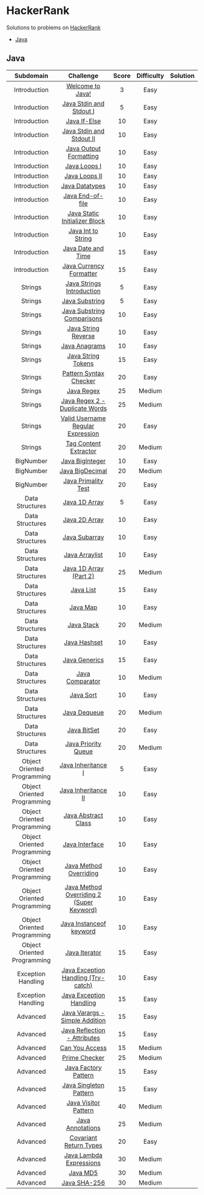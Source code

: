 
# HackerRank
Solutions to problems on [HackerRank](https://www.hackerrank.com)

* [Java](#java)

## Java

|          Subdomain          |                                                        Challenge                                                         | Score  | Difficulty |                                                        Solution                                                        |
|:---------------------------:|:------------------------------------------------------------------------------------------------------------------------:|:------:|:----------:|:----------------------------------------------------------------------------------------------------------------------:|
|         Introduction        | [Welcome to Java!](https://www.hackerrank.com/challenges/welcome-to-java)                                                |    3   |    Easy    |                                                 |
|         Introduction        | [Java Stdin and Stdout I](https://www.hackerrank.com/challenges/java-stdin-and-stdout-1)                                 |    5   |    Easy    |                                     |
|         Introduction        | [Java If-Else](https://www.hackerrank.com/challenges/java-if-else)                                                       |   10   |    Easy    |                                                        |
|         Introduction        | [Java Stdin and Stdout II](https://www.hackerrank.com/challenges/java-stdin-stdout)                                      |   10   |    Easy    |                                     |
|         Introduction        | [Java Output Formatting](https://www.hackerrank.com/challenges/java-output-formatting)                                   |   10   |    Easy    |                                           |
|         Introduction        | [Java Loops I](https://www.hackerrank.com/challenges/java-loops-i)                                                       |   10   |    Easy    |                                                     |
|         Introduction        | [Java Loops II](https://www.hackerrank.com/challenges/java-loops)                                                        |   10   |    Easy    |                                                      |
|         Introduction        | [Java Datatypes](https://www.hackerrank.com/challenges/java-datatypes)                                                   |   10   |    Easy    |                                                     |
|         Introduction        | [Java End-of-file](https://www.hackerrank.com/challenges/java-end-of-file)                                               |   10   |    Easy    |                                                  |
|         Introduction        | [Java Static Initializer Block](https://www.hackerrank.com/challenges/java-static-initializer-block)                     |   10   |    Easy    |                                    |
|         Introduction        | [Java Int to String](https://www.hackerrank.com/challenges/java-int-to-string)                                           |   10   |    Easy    |                                             |
|         Introduction        | [Java Date and Time](https://www.hackerrank.com/challenges/java-date-and-time)                                           |   15   |    Easy    |                                            |
|         Introduction        | [Java Currency Formatter](https://www.hackerrank.com/challenges/java-currency-formatter)                                 |   15   |    Easy    |                                           |
|           Strings           | [Java Strings Introduction](https://www.hackerrank.com/challenges/java-strings-introduction)                             |    5   |    Easy    |                                          |
|           Strings           | [Java Substring](https://www.hackerrank.com/challenges/java-substring)                                                   |    5   |    Easy    |                                                        |
|           Strings           | [Java Substring Comparisons](https://www.hackerrank.com/challenges/java-string-compare)                                  |   10   |    Easy    |                                             |
|           Strings           | [Java String Reverse](https://www.hackerrank.com/challenges/java-string-reverse)                                         |   10   |    Easy    |                                                   |
|           Strings           | [Java Anagrams](https://www.hackerrank.com/challenges/java-anagrams)                                                     |   10   |    Easy    |                                                           |
|           Strings           | [Java String Tokens](https://www.hackerrank.com/challenges/java-string-tokens)                                           |   15   |    Easy    |                                                    |
|           Strings           | [Pattern Syntax Checker](https://www.hackerrank.com/challenges/pattern-syntax-checker)                                   |   20   |    Easy    |                                                  |
|           Strings           | [Java Regex](https://www.hackerrank.com/challenges/java-regex)                                                           |   25   |   Medium   |                                                             |
|           Strings           | [Java Regex 2 - Duplicate Words](https://www.hackerrank.com/challenges/duplicate-word)                                   |   25   |   Medium   |                                  |
|           Strings           | [Valid Username Regular Expression](https://www.hackerrank.com/challenges/valid-username-checker)                        |   20   |    Easy    |                                    |
|           Strings           | [Tag Content Extractor](https://www.hackerrank.com/challenges/tag-content-extractor)                                     |   20   |   Medium   |                                                  |
|          BigNumber          | [Java BigInteger](https://www.hackerrank.com/challenges/java-biginteger)                                                 |   10   |    Easy    |                                                       |
|          BigNumber          | [Java BigDecimal](https://www.hackerrank.com/challenges/java-bigdecimal)                                                 |   20   |   Medium   |                                                        |
|          BigNumber          | [Java Primality Test](https://www.hackerrank.com/challenges/java-primality-test)                                         |   20   |    Easy    |                                                |
|       Data Structures       | [Java 1D Array](https://www.hackerrank.com/challenges/java-1d-array-introduction)                                        |    5   |    Easy    |                                                |
|       Data Structures       | [Java 2D Array](https://www.hackerrank.com/challenges/java-2d-array)                                                     |   10   |    Easy    |                                            |
|       Data Structures       | [Java Subarray](https://www.hackerrank.com/challenges/java-negative-subarray)                                            |   10   |    Easy    |                                                |
|       Data Structures       | [Java Arraylist](https://www.hackerrank.com/challenges/java-arraylist)                                                   |   10   |    Easy    |                                                |
|       Data Structures       | [Java 1D Array (Part 2)](https://www.hackerrank.com/challenges/java-1d-array)                                            |   25   |   Medium   |                                |
|       Data Structures       | [Java List](https://www.hackerrank.com/challenges/java-list)                                                             |   15   |    Easy    |                                                      |
|       Data Structures       | [Java Map](https://www.hackerrank.com/challenges/phone-book)                                                             |   10   |    Easy    |                                                       |
|       Data Structures       | [Java Stack](https://www.hackerrank.com/challenges/java-stack)                                                           |   20   |   Medium   |                                                     |
|       Data Structures       | [Java Hashset](https://www.hackerrank.com/challenges/java-hashset)                                                       |   10   |    Easy    |                                                  |
|       Data Structures       | [Java Generics](https://www.hackerrank.com/challenges/java-generics)                                                     |   15   |    Easy    |                                               |
|       Data Structures       | [Java Comparator](https://www.hackerrank.com/challenges/java-comparator)                                                 |   10   |   Medium   |                                               |
|       Data Structures       | [Java Sort](https://www.hackerrank.com/challenges/java-sort)                                                             |   10   |    Easy    |                                                       |
|       Data Structures       | [Java Dequeue](https://www.hackerrank.com/challenges/java-dequeue)                                                       |   20   |   Medium   |                                                    |
|       Data Structures       | [Java BitSet](https://www.hackerrank.com/challenges/java-bitset)                                                         |   20   |    Easy    |                                                     |
|       Data Structures       | [Java Priority Queue](https://www.hackerrank.com/challenges/java-priority-queue)                                         |   20   |   Medium   |                                         |
| Object Oriented Programming | [Java Inheritance I](https://www.hackerrank.com/challenges/java-inheritance-1)                                           |    5   |    Easy    |                              |
| Object Oriented Programming | [Java Inheritance II](https://www.hackerrank.com/challenges/java-inheritance-2)                                          |   10   |    Easy    |                            |
| Object Oriented Programming | [Java Abstract Class](https://www.hackerrank.com/challenges/java-abstract-class)                                         |   10   |    Easy    |                           |
| Object Oriented Programming | [Java Interface](https://www.hackerrank.com/challenges/java-interface)                                                   |   10   |    Easy    |                                    |
| Object Oriented Programming | [Java Method Overriding](https://www.hackerrank.com/challenges/java-method-overriding)                                   |   10   |    Easy    |                         |
| Object Oriented Programming | [Java Method Overriding 2 (Super Keyword)](https://www.hackerrank.com/challenges/java-method-overriding-2-super-keyword) |   10   |    Easy    |                       |
| Object Oriented Programming | [Java Instanceof keyword](https://www.hackerrank.com/challenges/java-instanceof-keyword)                                 |   10   |    Easy    |                         |
| Object Oriented Programming | [Java Iterator](https://www.hackerrank.com/challenges/java-iterator)                                                     |   15   |    Easy    |                                     |
|      Exception Handling     | [Java Exception Handling (Try-catch)](https://www.hackerrank.com/challenges/java-exception-handling-try-catch)          |   10   |    Easy    |                      |
|      Exception Handling     | [Java Exception Handling](https://www.hackerrank.com/challenges/java-exception-handling)                                 |   15   |    Easy    |                                   |
|           Advanced          | [Java Varargs - Simple Addition](https://www.hackerrank.com/challenges/simple-addition-varargs)                          |   15   |    Easy    |                                     |
|           Advanced          | [Java Reflection - Attributes](https://www.hackerrank.com/challenges/java-reflection-attributes)                         |   15   |    Easy    |                                        |
|           Advanced          | [Can You Access](https://www.hackerrank.com/challenges/can-you-access)                                                   |   15   |   Medium   |                                                       |
|           Advanced          | [Prime Checker](https://www.hackerrank.com/challenges/prime-checker)                                                     |   25   |   Medium   |                                                         |
|           Advanced          | [Java Factory Pattern](https://www.hackerrank.com/challenges/java-factory)                                               |   15   |    Easy    |                                                  |
|           Advanced          | [Java Singleton Pattern](https://www.hackerrank.com/challenges/java-singleton)                                           |   15   |    Easy    |                                                |
|           Advanced          | [Java Visitor Pattern](https://www.hackerrank.com/challenges/java-vistor-pattern)                                        |   40   |   Medium   |                                                  |
|           Advanced          | [Java Annotations](https://www.hackerrank.com/challenges/java-annotations)                                               |   25   |   Medium   |                                                     |
|           Advanced          | [Covariant Return Types](https://www.hackerrank.com/challenges/java-covariance)                                          |   20   |    Easy    |                                                 |
|           Advanced          | [Java Lambda Expressions](https://www.hackerrank.com/challenges/java-lambda-expressions)                                 |   30   |   Medium   |                                               |
|           Advanced          | [Java MD5](https://www.hackerrank.com/challenges/java-md5)                                                               |   30   |   Medium   |                                                               |
|           Advanced          | [Java SHA-256](https://www.hackerrank.com/challenges/sha-256)                                                            |   30   |   Medium   |                                                             |
